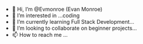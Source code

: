 - 👋 Hi, I’m @Evmonroe (Evan Monroe)
- 👀 I’m interested in ...coding
- 🌱 I’m currently learning Full Stack Development...
- 💞️ I’m looking to collaborate on beginner projects...
- 📫 How to reach me ...

<!---
Evmonroe/Evmonroe is a ✨ special ✨ repository because its `README.md` (this file) appears on your GitHub profile.
You can click the Preview link to take a look at your changes.
--->

